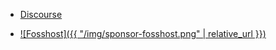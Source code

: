 - [Discourse](https://free.discourse.group/)

- [![Fosshost]({{ "/img/sponsor-fosshost.png" | relative_url }})](https://fosshost.org/)

